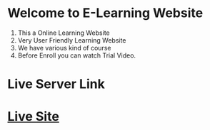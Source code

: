 # Welcome to E-Learning Website

1. This a Online Learning Website
2. Very User Friendly Learning Website
3. We have various kind of course
4. Before Enroll you can watch Trial Video.

# Live Server Link

# [Live Site](https://e-learnbd.netlify.app/)
